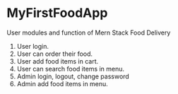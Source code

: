 # MyFirstFoodApp

User modules and function of Mern Stack Food Delivery
1. User login.
2. User can order their food.
3. User add food items in cart.
4. User can search food items in menu.
5. Admin login, logout, change password
6. Admin add food items in menu.
